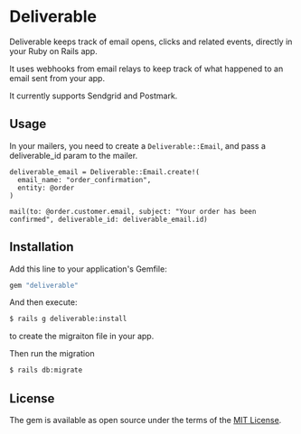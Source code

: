 # Deliverable
Deliverable keeps track of email opens, clicks and related events, directly in your Ruby on Rails app.

It uses webhooks from email relays to keep track of what happened to an email sent from your app.

It currently supports Sendgrid and Postmark.

## Usage
In your mailers, you need to create a `Deliverable::Email`, and pass a deliverable_id param to the mailer.

```
deliverable_email = Deliverable::Email.create!(
  email_name: "order_confirmation",
  entity: @order
)

mail(to: @order.customer.email, subject: "Your order has been confirmed", deliverable_id: deliverable_email.id)
```

## Installation
Add this line to your application's Gemfile:

```ruby
gem "deliverable"
```

And then execute:
```bash
$ rails g deliverable:install
```
 to create the migraiton file in your app.

Then run the migration
```bash
$ rails db:migrate
```

## License
The gem is available as open source under the terms of the [MIT License](https://opensource.org/licenses/MIT).
